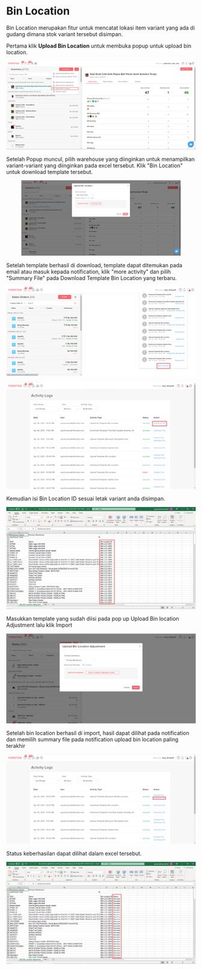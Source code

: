 # Bin Location

Bin Location merupakan fitur untuk mencatat lokasi item variant yang ada di gudang dimana stok variant tersebut disimpan.

Pertama klik **Upload Bin Location** untuk membuka popup untuk upload bin location.

![](<../../.gitbook/assets/image (56) (2).png>)

Setelah Popup muncul, pilih warehouse yang diinginkan untuk menampilkan variant-variant yang diinginkan pada excel tersebut. Klik "Bin Location" untuk download template tersebut.

<figure><img src="../../.gitbook/assets/image (73).png" alt=""><figcaption></figcaption></figure>

Setelah template berhasil di download, template dapat ditemukan pada email atau masuk kepada notification, klik "more activity" dan pilih "Summary File" pada Download Template Bin Location yang terbaru.

![](<../../.gitbook/assets/image (313).png>)

![](<../../.gitbook/assets/image (311).png>)

Kemudian isi Bin Location ID sesuai letak variant anda disimpan.

![](<../../.gitbook/assets/image (306).png>)

Masukkan template yang sudah diisi pada pop up Upload Bin location Adjustment lalu klik Import

![](<../../.gitbook/assets/image (309).png>)

Setelah bin location berhasil di import, hasil dapat dilihat pada notification dan memilih summary file pada notification upload bin location paling terakhir

![](<../../.gitbook/assets/image (305).png>)

Status keberhasilan dapat dilihat dalam excel tersebut.

![](<../../.gitbook/assets/image (308).png>)
